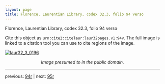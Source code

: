 ```yaml
---
layout: page
title: Florence, Laurentian Library, codex 32.3, folio 94 verso
---
```


Florence, Laurentian Library, codex 32.3, folio 94 verso

Cite this object as `urn:cite2:citelaur:laur32pages.v1:94v`.  The full image is linked to a citation tool you can use to cite regions of the image.

[![laur32_3_0196](http://www.homermultitext.org/iipsrv?IIIF=/project/homer/pyramidal/deepzoom/citelaur/laur32imgs/v1/laur32_3_0196.tif/full/800,/0/default.jpg)](http://www.homermultitext.org/ict2/?urn=urn:cite2:citelaur:laur32imgs.v1:laur32_3_0196) 

<p style="text-align: center; font-style: italic;">Image presumed to in the public domain.</p>

---

previous: [94r](../94r/) | next: [95r](../95r/)